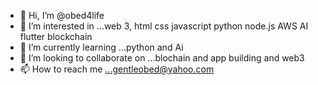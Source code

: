 - 👋 Hi, I’m @obed4life
- 👀 I’m interested in ...web 3, html css javascript python node.js AWS AI flutter blockchain
- 🌱 I’m currently learning ...python and Ai
- 💞️ I’m looking to collaborate on ...blochain and app building and web3
- 📫 How to reach me ...gentleobed@yahoo.com
<!---
obed4life/obed4life is a ✨ special ✨ repository because its `README.md` (this file) appears on your GitHub profile.
You can click the Preview link to take a look at your changes.
--->
